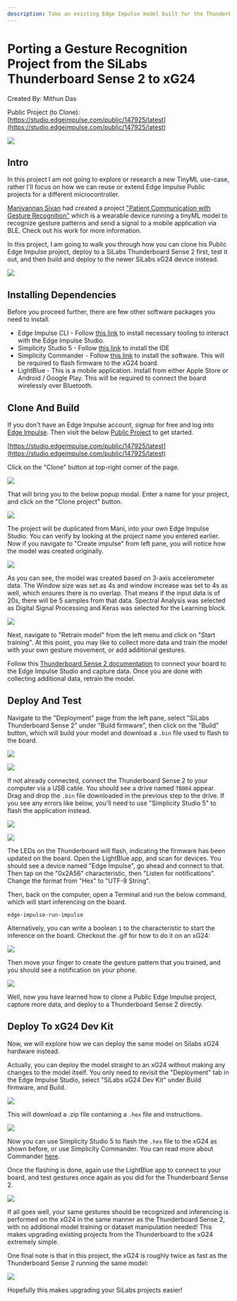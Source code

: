 ```yaml
---
description: Take an existing Edge Impulse model built for the Thunderboard Sense 2, and prepare it for use on the SiLabs xG24 board.
---
```


# Porting a Gesture Recognition Project from the SiLabs Thunderboard Sense 2 to xG24 

Created By:
Mithun Das 

Public Project (to Clone):
[https://studio.edgeimpulse.com/public/147925/latest](https://studio.edgeimpulse.com/public/147925/latest)

![](.gitbook/assets/gesture-recognition-on-silabs-xg24/intro.jpg)

## Intro

In this project I am not going to explore or research a new TinyML use-case, rather I'll focus on how we can reuse or extend Edge Impulse Public projects for a different microcontroller.

[Manivannan Sivan](https://www.hackster.io/manivannan) had created a project ["Patient Communication with Gesture Recognition"](https://docs.edgeimpulse.com/experts/machine-learning-prototype-projects/patient-gesture-recognition) which is a wearable device running a tinyML model to recognize gesture patterns and send a signal to a mobile application via BLE. Check out his work for more information.

In this project, I am going to walk you through how you can clone his Public Edge Impulse project, deploy to a SiLabs Thunderboard Sense 2 first, test it out, and then build and deploy to the newer SiLabs xG24 device instead.

![](.gitbook/assets/gesture-recognition-on-silabs-xg24/wearable.jpg)

## Installing Dependencies

Before you proceed further, there are few other software packages you need to install.

- Edge Impulse CLI - Follow [this link](https://docs.edgeimpulse.com/docs/edge-impulse-cli/cli-installation) to install necessary tooling to interact with the Edge Impulse Studio.
- Simplicity Studio 5 - Follow [this link](https://www.silabs.com/developers/simplicity-studio) to install the IDE
- Simplicity Commander - Follow [this link](https://community.silabs.com/s/article/simplicity-commander?language=en_US) to install the software. This will be required to flash firmware to the xG24 board.
- LightBlue - This is a mobile application. Install from either Apple Store or Android / Google Play. This will be required to connect the board wirelessly over Bluetooth.

## Clone And Build

If you don't have an Edge Impulse account, signup for free and log into [Edge Impulse](https://studio.edgeimpulse.com/). Then visit the below [Public Project](https://docs.edgeimpulse.com/docs/edge-impulse-studio/dashboard#1.-showcasing-your-public-projects-with-markdown-readmes) to get started.

[https://studio.edgeimpulse.com/public/147925/latest](https://studio.edgeimpulse.com/public/147925/latest)

Click on the "Clone" button at top-right corner of the page.

![](.gitbook/assets/gesture-recognition-on-silabs-xg24/studio.png)

That will bring you to the below popup modal. Enter a name for your project, and click on the "Clone project" button.

![](.gitbook/assets/gesture-recognition-on-silabs-xg24/clone.png)

The project will be duplicated from Mani, into your own Edge Impulse Studio. You can verify by looking at the project name you entered earlier. Now if you navigate to "Create impulse" from left pane, you will notice how the model was created originally.

![](.gitbook/assets/gesture-recognition-on-silabs-xg24/create-impulse.png)

As you can see, the model was created based on 3-axis accelerometer data. The Window size was set as 4s and window increase was set to 4s as well, which ensures there is no overlap. That means if the input data is of 20s, there will be 5 samples from that data. Spectral Analysis was selected as Digital Signal Processing and Keras was selected for the Learning block.

![](.gitbook/assets/gesture-recognition-on-silabs-xg24/retrain.png)

Next, navigate to "Retrain model" from the left menu and click on "Start training". At this point, you may like to collect more data and train the model with your own gesture movement, or add additional gestures.

Follow this [Thunderboard Sense 2 documentation](https://docs.edgeimpulse.com/docs/development-platforms/officially-supported-mcu-targets/silabs-thunderboard-sense-2) to connect your board to the Edge Impulse Studio and capture data. Once you are done with collecting additional data, retrain the model.

## Deploy And Test

Navigate to the "Deployment" page from the left pane, select "SiLabs Thunderboard Sense 2" under "Build firmware", then click on the "Build" button, which will build your model and download a `.bin` file used to flash to the board.

![](.gitbook/assets/gesture-recognition-on-silabs-xg24/deployment-tb2.png)

![](.gitbook/assets/gesture-recognition-on-silabs-xg24/firmware-tb2.png)

If not already connected, connect the Thunderboard Sense 2 to your computer via a USB cable. You should see a drive named `TB004` appear. Drag and drop the `.bin` file downloaded in the previous step to the drive. If you see any errors like below, you'll need to use "Simplicity Studio 5" to flash the application instead.

![](.gitbook/assets/gesture-recognition-on-silabs-xg24/error.png)

![](.gitbook/assets/gesture-recognition-on-silabs-xg24/simplicity.gif)

The LEDs on the Thunderboard will flash, indicating the firmware has been updated on the board. Open the LightBlue app, and scan for devices. You should see a device named "Edge Impulse", go ahead and connect to that. Then tap on the "0x2A56" characteristic, then "Listen for notifications". Change the format from "Hex" to "UTF-8 String".

Then, back on the computer, open a Terminal and run the below command, which will start inferencing on the board.

```
edge-impulse-run-impulse
```

Alternatively, you can write a boolean `1` to the characteristic to start the inference on the board. Checkout the .gif for how to do it on an xG24:

![](.gitbook/assets/gesture-recognition-on-silabs-xg24/lightblue-1.gif)

Then move your finger to create the gesture pattern that you trained, and you should see a notification on your phone.

![](.gitbook/assets/gesture-recognition-on-silabs-xg24/notification.png)

Well, now you have learned how to clone a Public Edge Impulse project, capture more data, and deploy to a Thunderboard Sense 2 directly.

## Deploy To xG24 Dev Kit

Now, we will explore how we can deploy the same model on Silabs xG24 hardware instead.

Actually, you can deploy the model straight to an xG24 without making any changes to the model itself. You only need to revisit the "Deployment" tab in the Edge Impulse Studio, select "SiLabs xG24 Dev Kit" under Build firmware, and Build.

![](.gitbook/assets/gesture-recognition-on-silabs-xg24/deployment-xg24.png)

This will download a .zip file containing a `.hex` file and instructions.

![](.gitbook/assets/gesture-recognition-on-silabs-xg24/firmware-xg24.png)

Now you can use Simplicity Studio 5 to flash the `.hex` file to the xG24 as shown before, or use Simplicity Commander. You can read more about Commander [here](https://docs.edgeimpulse.com/docs/development-platforms/officially-supported-mcu-targets/silabs-xg24-devkit).

Once the flashing is done, again use the LightBlue app to connect to your board, and test gestures once again as you did for the Thunderboard Sense 2.

![](.gitbook/assets/gesture-recognition-on-silabs-xg24/lightblue-2.gif)

If all goes well, your same gestures should be recognized and inferencing is performed on the xG24 in the same manner as the Thunderboard Sense 2, with no additional model training or dataset manipulation needed! This makes upgrading existing projects from the Thunderboard to the xG24 extremely simple. 

One final note is that in this project, the xG24 is roughly twice as fast as the Thunderboard Sense 2 running the same model:

![](.gitbook/assets/gesture-recognition-on-silabs-xg24/silabs-compare.png)

Hopefully this makes upgrading your SiLabs projects easier!


